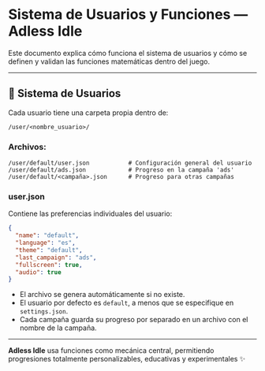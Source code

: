 # Sistema de Usuarios y Funciones — Adless Idle

Este documento explica cómo funciona el sistema de usuarios y cómo se definen y validan las funciones matemáticas dentro del juego.

---

## 👤 Sistema de Usuarios

Cada usuario tiene una carpeta propia dentro de:
```
/user/<nombre_usuario>/
```

### Archivos:
```
/user/default/user.json           # Configuración general del usuario
/user/default/ads.json            # Progreso en la campaña 'ads'
/user/default/<campaña>.json      # Progreso para otras campañas
```

### user.json
Contiene las preferencias individuales del usuario:
```json
{
  "name": "default",
  "language": "es",
  "theme": "default",
  "last_campaign": "ads",
  "fullscreen": true,
  "audio": true
}
```

- El archivo se genera automáticamente si no existe.
- El usuario por defecto es `default`, a menos que se especifique en `settings.json`.
- Cada campaña guarda su progreso por separado en un archivo con el nombre de la campaña.



---

**Adless Idle** usa funciones como mecánica central, permitiendo progresiones totalmente personalizables, educativas y experimentales ✨


